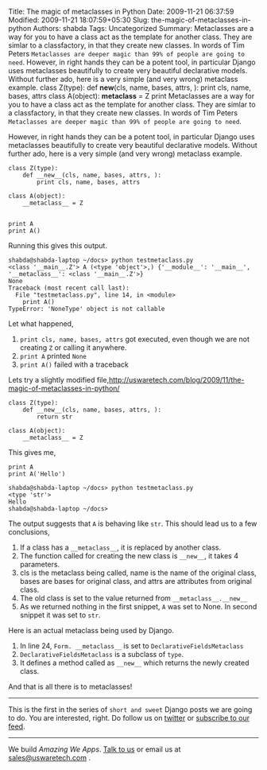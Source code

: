 Title: The magic of metaclasses in Python
Date: 2009-11-21 06:37:59
Modified: 2009-11-21 18:07:59+05:30
Slug: the-magic-of-metaclasses-in-python
Authors: shabda
Tags: Uncategorized
Summary: Metaclasses are a way for you to have a class act as the template for another class. They are simlar to a classfactory, in that they create new classes. In words of Tim Peters `Metaclasses are deeper magic than 99% of people are going to need`. However, in right hands they can be a potent tool, in particular Django uses metaclasses beautifully to create very beautiful declarative models. Without further ado, here is a very simple (and very wrong) metaclass example. class Z(type): def __new__(cls, name, bases, attrs, ): print cls, name, bases, attrs class A(object): __metaclass__ = Z print
Metaclasses are a way for you to have a class act as the template for another class. They are simlar to a classfactory,
in that they create new classes. In words of Tim Peters `Metaclasses are deeper magic than 99% of people are going to need`.

However, in right hands they can be a potent tool, in particular Django uses metaclasses beautifully to create
very beautiful declarative models. Without further ado, here is a very simple (and very wrong) metaclass example.


    class Z(type):
        def __new__(cls, name, bases, attrs, ):
            print cls, name, bases, attrs
            
    class A(object):
        __metaclass__ = Z
        
        
    print A
    print A()
    
    
Running this gives this output.

    shabda@shabda-laptop ~/docs> python testmetaclass.py 
    <class '__main__.Z'> A (<type 'object'>,) {'__module__': '__main__', '__metaclass__': <class '__main__.Z'>}
    None
    Traceback (most recent call last):
      File "testmetaclass.py", line 14, in <module>
        print A()
    TypeError: 'NoneType' object is not callable
    
Let what happened,

1. `print cls, name, bases, attrs` got executed, even though we are not creating `Z` or calling it anywhere.
2. `print A` printed `None`
3. `print A()` failed with a traceback

Lets try a slightly modified file,http://uswaretech.com/blog/2009/11/the-magic-of-metaclasses-in-python/

    class Z(type):
        def __new__(cls, name, bases, attrs, ):
            return str
            
    class A(object):
        __metaclass__ = Z
        
This gives me,
        
        
    print A
    print A('Hello')

    shabda@shabda-laptop ~/docs> python testmetaclass.py 
    <type 'str'>
    Hello
    shabda@shabda-laptop ~/docs> 

The output suggests that `A` is behaving like `str`. This should lead us to a few conclusions,

1. If a class has a `__metaclass__`, it is replaced by another class.
2. The function called for creating the new class is `__new__`, it takes 4 parameters.
3. cls is the metaclass being called, name is the name of the original class, bases are bases for original class, and attrs are attributes from original class.
4. The old class is set to the value returned from `__metaclass__.__new__`
5. As we returned nothing in the first snippet, `A` was set to None. In second snippet it was set to `str`.

Here is an actual metaclass being used by Django.

<script src="http://gist.github.com/240103.js"></script>

1. In line 24, `Form. __metaclass__` is set to `DeclarativeFieldsMetaclass`
2. `DeclarativeFieldsMetaclass` is a subclass of `type`.
3. It defines a method called as `__new__` which returns the newly created class.

And that is all there is to metaclasses!

---------------

This is the first in the series of `short and sweet` Django posts we are going to do. You are interested, right. Do follow us on [twitter](http://twitter.com/uswaretech) or [subscribe to our feed](http://feeds.feedburner.com/uswarearticles).

-----

We build *Amazing We Apps*. [Talk to us](http://uswaretech.com/contact/) or email us at sales@uswaretech.com .



